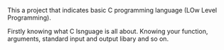 This a project that indicates basic C programming language (LOw Level Programming).

Firstly knowing what C lsnguage is all about. Knowing your function, arguments, standard input and output libary and so on.